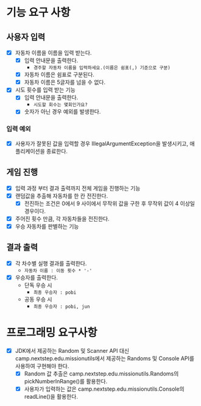# 기능 요구 사항

## 사용자 입력

- [x] 자동차 이름을 이름을 입력 받는다.
  - [x] 입력 안내문을 출력한다. 
    - `경주할 자동차 이름을 입력하세요.(이름은 쉼표(,) 기준으로 구분)`
  - [x] 자동차 이름은 쉼표로 구분된다.
  - [x] 자동차 이름은 5글자를 넘을 수 없다.
- [x] 시도 횟수를 입력 받는 기능
  - [x] 입력 안내문을 출력한다.
    - `시도할 회수는 몇회인가요?`
  - [x] 숫자가 아닌 경우 예외를 발생한다.

### 입력 예외

- [x] 사용자가 잘못된 값을 입력할 경우 IllegalArgumentException을 발생시키고, 애플리케이션을 종료한다.

## 게임 진행

- [x] 입력 과정 부터 결과 출력까지 전체 게임을 진행하는 기능
- [x] 랜덤값을 추출해 자동차를 한 칸 전진한다.
  - [x] 전진하는 조건은 0에서 9 사이에서 무작위 값을 구한 후 무작위 값이 4 이상일 경우이다.
- [x] 주어진 횟수 만큼, 각 자동차들을 전진한다.
- [x] 우승 자동차를 판별하는 기능

## 결과 출력

- [x] 각 차수별 실행 결과를 출력한다.
  - `자동차 이름 : 이동 횟수 * '-'`
- [x] 우승자를 출력한다. 
  - 단독 우승 시 
    - `최종 우승자 : pobi`
  - 공동 우승 시
    - `최종 우승자 : pobi, jun`

# 프로그래밍 요구사항

- [x] JDK에서 제공하는 Random 및 Scanner API 대신 camp.nextstep.edu.missionutils에서 제공하는 Randoms 및 Console 
  API를 사용하여 구현해야 한다.
  - [x] Random 값 추출은 camp.nextstep.edu.missionutils.Randoms의 pickNumberInRange()를 활용한다.
  - [x] 사용자가 입력하는 값은 camp.nextstep.edu.missionutils.Console의 readLine()을 활용한다.